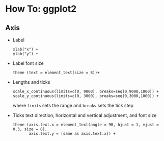 # How To: ggplot2

## Axis 

- Label 
  ```
  xlab("x") +
  ylab("y") +
  ```   
- Label font size  
  ```
  theme (text = element_text(size = 8))+
  ```

- Lengths and ticks
  ```
  scale_x_continuous(limits=c(0, 9000), breaks=seq(0,9000,1000)) +
  scale_y_continuous(limits=c(0, 3000), breaks=seq(0,3000,1000)) +
  ```
  where `limits` sets the range and `breaks` sets the tick step

- Ticks text direction, horizontal and vertical adjustment, and font size
  ```
  theme (axis.text.x = element_text(angle = 90, hjust = 1, vjust = 0.3, size = 8), 
         axis.text.y = [same as axis.text.x]) +  
  ```

